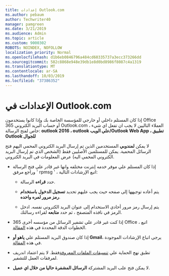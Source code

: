 ```yaml
---
title: إعدادات Outlook.com
ms.author: pebaum
author: Techwriter40
manager: pamgreen
ms.date: 3/21/2019
ms.audience: Admin
ms.topic: article
ms.custom: 9000302
ROBOTS: NOINDEX, NOFOLLOW
localization_priority: Normal
ms.openlocfilehash: d1b6eb0846796a484cd60335737a3ecc373266dd
ms.sourcegitcommit: 582c8868e948e39db1e8d0bd8986f8087c4a1319
ms.translationtype: MT
ms.contentlocale: ar-SA
ms.lasthandoff: 10/03/2019
ms.locfileid: "37386352"
---
```

# <a name="settings-in-outlookcom"></a>الإعدادات في Outlook.com

إذا كان المستلم داخلي أو خارجي للمؤسسة الخاصة بك وإذا كانوا يستخدمون Office 365 أو حساب البريد الكتروني Outlook.com ، العملاء التاليين لا يجب ان تفعل اي شيء خاص لفتح الرسالة: **outlook 2016 ، outlook علي الويب/Outlook Web App ، تطبيق Outlook للجوال**

لا يمكن **لمندوبي** المستخدمين الذين تم إرسال البريد الكتروني المحمي اليهم فتح الرسائل المحمية. يمكن للمستلمين الأصليين فقط (الشخص الذي تم إرسال البريد الكتروني المحمي اليه) عرض المعلومات في البريد الكتروني.

- إذا كان المستلم علي موفر خدمه إنترنت مختلفه وانها&nbsp;غير قادر علي فتح الرسالة وراجع مرفق ' rpmsg ' ، اتبع الإرشادات التالية:
    
    - حدد **قراءه** الرسالة.
    
    - يتم أعاده توجيهها إلى صفحه حيث يجب عليهم تحديد **تسجيل الدخول باستخدام رمز مرور لمره واحده**.
    
    - يتم إرسال رمز مرور أحادي الاستخدام إلى عنوان البريد الكتروني نفسه. ادخل الرمز في نافذه المتصفح ، ثم حدد **متابعه** لقراءه رسالتك.

- إذا كنت غير قادر علي تشفير الرسائل من مؤسسه أخرى 365 Office ، اتبع الخطوات الدقة المحددة في هذه [المقالة](https://support.office.com/article/known-issues-opening-irm-protected-emails-sent-from-users-in-other-office-365-organizations-0dec0593-a05d-4aa2-8445-9311ebab3164).

- إذا كان صندوق البريد المستلم علي **ياهو أو Gmail**، يرجى اتباع</span> الإرشادات الموجودة في هذه [المقالة](https://support.office.com/article/how-do-i-open-a-protected-message-1157a286-8ecc-4b1e-ac43-2a608fbf3098).

- تطبق نهج الحماية علي [تنسيقات الملفات المعروفة](https://docs.microsoft.com/azure/information-protection/rms-client/client-admin-guide-file-types)فقط. لا يتم اعتماد اندريف لمرفقات العمل للتشفير.

- لا يمكن فتح علب البريد المشتركة **الرسائل المشفرة حاليا من خلال اي عميل**. 
